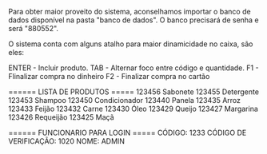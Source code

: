Para obter maior proveito do sistema, aconselhamos importar o banco de dados disponível na pasta "banco de dados". O banco precisará de senha e será "880552".

O sistema conta com alguns atalho para maior dinamicidade no caixa, são eles:

ENTER - Incluir produto.
TAB - Alternar foco entre código e quantidade.
F1 - Flinalizar compra no dinheiro
F2 - Finalizar compra no cartão

====== LISTA DE PRODUTOS =====
123456 Sabonete
123455 Detergente
123453 Shampoo
123450 Condicionador
123440 Panela
123435 Arroz
123433 Feijão
123432 Carne
123430 Óleo
123429 Queijo
123427 Margarina
123426 Requeijão
123425 Maçã

====== FUNCIONARIO PARA LOGIN =====
CÓDIGO: 1233
CÓDIGO DE VERIFICAÇÃO: 1020
NOME: ADMIN
